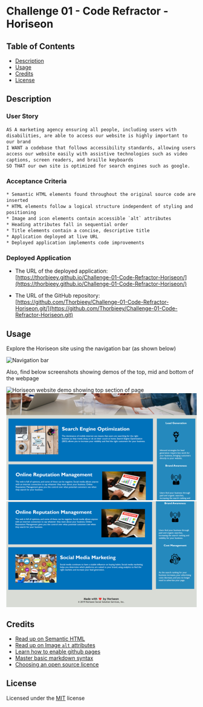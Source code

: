 # Challenge 01 - Code Refractor - Horiseon

## Table of Contents

* [Description](#description)
* [Usage](#usage)
* [Credits](#credits)
* [License](#license)

## Description 

### User Story

```
AS A marketing agency ensuring all people, including users with disabilities, are able to access our website is highly important to our brand
I WANT a codebase that follows accessibility standards, allowing users access our website easily with assistive technologies such as video captions, screen readers, and braille keyboards
SO THAT our own site is optimized for search engines such as google.
```

### Acceptance Criteria

```
* Semantic HTML elements found throughout the original source code are inserted
* HTML elements follow a logical structure independent of styling and positioning
* Image and icon elements contain accessible `alt` attributes
* Heading attributes fall in sequential order
* Title elements contain a concise, descriptive title
* Application deployed at live URL
* Deployed application implements code improvements
```

### Deployed Application

* The URL of the deployed application:
[https://thorbieey.github.io/Challenge-01-Code-Refractor-Horiseon/](https://thorbieey.github.io/Challenge-01-Code-Refractor-Horiseon/)

* The URL of the GitHub repository: 
[https://github.com/Thorbieey/Challenge-01-Code-Refractor-Horiseon.git/](https://github.com/Thorbieey/Challenge-01-Code-Refractor-Horiseon.git)

## Usage 

Explore the Horiseon site using the navigation bar (as shown below)

![Navigation bar](./assets/images/challenge1-demo-01.png)

Also, find below screenshots showing demos of the top, mid and bottom of the webpage

![Horiseon website demo showing top section of page](./assets/images/challenge1-demo-02.png)
![Horiseon website demo showing mid section of page](./assets/images/challenge1-demo-03.png)
![Horiseon website demo showing bottom section of page](./assets/images/challenge1-demo-04.png)

## Credits

* [Read up on Semantic HTML](https://www.w3schools.com/html/html5_semantic_elements.asp)
* [Read up on Image `alt` attributes](https://www.w3schools.com/tags/att_img_alt.asp)
* [Learn how to enable github pages](https://www.youtube.com/watch?v=P4Mu1t5rIXg&ab_channel=DanielSullivan)
* [Master basic markdown syntax](https://docs.github.com/en/get-started/writing-on-github/getting-started-with-writing-and-formatting-on-github/basic-writing-and-formatting-syntax)
* [Choosing an open source licence](https://choosealicense.com/)

## License

Licensed under the [MIT](https://choosealicense.com/licenses/mit/) license
